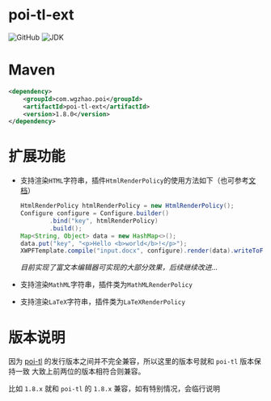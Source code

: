 # poi-tl-ext
![GitHub](https://img.shields.io/github/license/draco1023/poi-tl-ext) ![JDK](https://img.shields.io/badge/jdk-1.8-blue)

# Maven

```xml
<dependency>
    <groupId>com.wgzhao.poi</groupId>
    <artifactId>poi-tl-ext</artifactId>
    <version>1.8.0</version>
</dependency>
```

# 扩展功能

- 支持渲染`HTML`字符串，插件`HtmlRenderPolicy`的使用方法如下（也可参考[文档](http://deepoove.com/poi-tl/#_%E4%BD%BF%E7%94%A8%E6%8F%92%E4%BB%B6)）

  ```java
  HtmlRenderPolicy htmlRenderPolicy = new HtmlRenderPolicy();
  Configure configure = Configure.builder()
          .bind("key", htmlRenderPolicy)
          .build();
  Map<String, Object> data = new HashMap<>();
  data.put("key", "<p>Hello <b>world</b>!</p>");
  XWPFTemplate.compile("input.docx", configure).render(data).writeToFile("output.docx");
  ```
  
  _目前实现了富文本编辑器可实现的大部分效果，后续继续改进..._

- 支持渲染`MathML`字符串，插件类为`MathMLRenderPolicy`
- 支持渲染`LaTeX`字符串，插件类为`LaTeXRenderPolicy`

# 版本说明

因为 [poi-tl](https://github.com/Sayi/poi-tl.git) 的发行版本之间并不完全兼容，所以这里的版本号就和 `poi-tl` 版本保持一致
大致上前两位的版本相符合则兼容。

比如 `1.8.x` 就和 `poi-tl` 的 `1.8.x` 兼容，如有特别情况，会临行说明